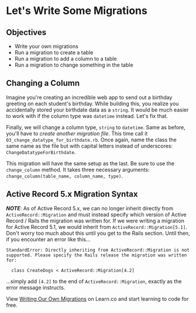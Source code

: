# Let's Write Some Migrations

## Objectives

- Write your own migrations
- Run a migration to create a table
- Run a migration to add a column to a table
- Run a migration to change something in the table

<!-- ## Creating a Table

The first thing we will do is create a table. In
`db/migrate/01_create_students.rb`, write the code to create a table with
Active Record. We've created a class for you called `CreateStudents`.

Define a method called `change` and use the Active Record `create_table`
method within that method to create the table. The table should have a `:name`
column with a type `string`.

After you finish defining the `change` method, run the migrations by running
`rake db:migrate` in your terminal. -->
<!-- 
## Adding a Column

The next thing we will do is add a couple of columns to the `students` table we
just created. To do this, we will create a second migration file. *We cannot add
these columns to the existing file.* Let's call our new file
`02_add_grade_and_birthdate_to_students.rb`. It should live in `db/migrate` just
like the first migration.

This new migration will look similar to the previous one. We will need a class
that inherits from `ActiveRecord::Migration`, and we will need to define a
change method. Sticking to conventions, name the class
`AddGradeAndBirthdateToStudents`, since that is what we're doing (and that is
the camel case version of the _filename_, minus the numbers in front). Inside
`#change`, instead of `create_table`, we will use the `add_column` Active Record
method.

Let's add a `:grade` column and a `:birthdate` column. The `:grade` column type
should be `integer` and the `:birthdate` column type should be `string`. -->

## Changing a Column

Imagine you're creating an incredible web app to send out a birthday greeting on
each student's birthday. While building this, you realize you accidentally
stored your birthdate data as a `string`. It would be much easier to work with
if the column type was `datetime` instead. Let's fix that.

Finally, we will change a column type, `string` to `datetime`. Same as before,
you'll have to *create another migration file*. This time call it
`03_change_datatype_for_birthdate.rb`. Once again, name the class the same name
as the file but with capital letters instead of underscores:
`ChangeDatatypeForBirthdate`.

This migration will have the same setup as the last. Be sure to use the
`change_column` method. It takes three necessary arguments:
`change_column(table_name, column_name, type)`.

## Active Record 5.x Migration Syntax

***NOTE***: As of Active Record 5.x, we can no longer inherit directly from
`ActiveRecord::Migration` and must instead specify which version of Active
Record / Rails the migration was written for. If we were writing a migration for
Active Record 5.1, we would inherit from `ActiveRecord::Migration[5.1]`. Don't
worry too much about this until you get to the Rails section. Until then, if you
encounter an error like this...

```text
StandardError: Directly inheriting from ActiveRecord::Migration is not supported. Please specify the Rails release the migration was written for:

  class CreateDogs < ActiveRecord::Migration[4.2]
```

...simply add `[4.2]` to the end of `ActiveRecord::Migration`, exactly as the
error message instructs.

<p class='util--hide'>View <a href='https://learn.co/lessons/writing-migrations'>Writing Our Own Migrations</a> on Learn.co and start learning to code for free.</p>
